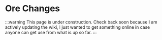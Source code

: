 # Ore Changes

:::warning
This page is under construction. Check back soon because I am actively updating the wiki, I just wanted to get something online in case anyone can get use from what is up so far.
:::
